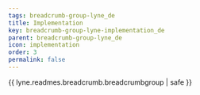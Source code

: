```yaml
---
tags: breadcrumb-group-lyne_de
title: Implementation
key: breadcrumb-group-lyne-implementation_de
parent: breadcrumb-group-lyne_de
icon: implementation
order: 3
permalink: false  
---
```

{{ lyne.readmes.breadcrumb.breadcrumbgroup | safe }}


